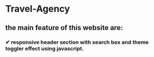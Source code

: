 # Travel-Agency
## the main feature of this website are:
### ✔ responsive header section with search box and theme toggler effect using javascript.